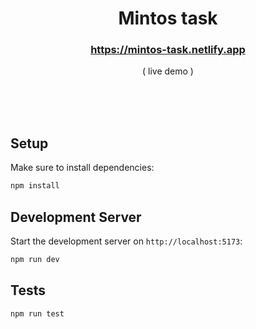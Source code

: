 <h1 align="center">Mintos task</h1>

<h3 align="center">
  <a href="https://mintos-task.netlify.app/" target="_blank" alt="Mintos task">https://mintos-task.netlify.app</a>
</h3>
<p align="center">( live demo )</p>

<br/><br/><br/>

## Setup

Make sure to install dependencies:

```bash
npm install
```

## Development Server

Start the development server on `http://localhost:5173`:

```bash
npm run dev
```

## Tests

```bash
npm run test
```